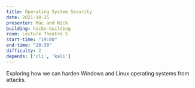 ```yaml
---
title: Operating System Security
date: 2021-10-25
presenter: Mac and Nick
building: hicks-building
room: Lecture Theatre 5
start-time: "19:00"
end-time: "20:30"
difficulty: 2
depends: ['cli', 'kali']
---
```


Exploring how we can harden Windows and Linux operating systems from attacks.
